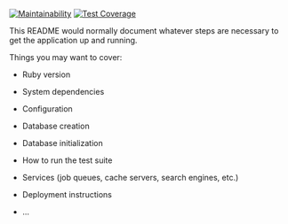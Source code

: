 [![Maintainability](https://api.codeclimate.com/v1/badges/1834b1171a1619259fea/maintainability)](https://codeclimate.com/github/StepanenkoArtem/biddy/maintainability)
[![Test Coverage](https://api.codeclimate.com/v1/badges/1834b1171a1619259fea/test_coverage)](https://codeclimate.com/github/StepanenkoArtem/biddy/test_coverage)

This README would normally document whatever steps are necessary to get the
application up and running.

Things you may want to cover:

* Ruby version

* System dependencies

* Configuration

* Database creation

* Database initialization

* How to run the test suite

* Services (job queues, cache servers, search engines, etc.)

* Deployment instructions

* ...
